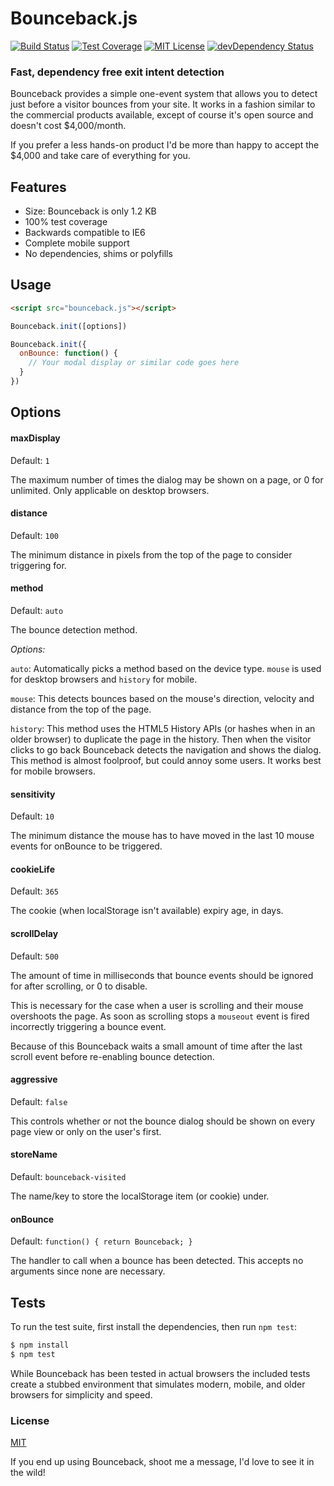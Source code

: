 # Bounceback.js

[![Build Status][travis-image]][travis-url] [![Test Coverage][coveralls-image]][coveralls-url] [![MIT License][license-image]][license-url] [![devDependency Status][devdep-image]][devdep-url]

### Fast, dependency free exit intent detection

Bounceback provides a simple one-event system that allows you to detect just before a visitor bounces from your site.  It works in a fashion similar to the commercial products available, except of course it's open source and doesn't cost $4,000/month.

If you prefer a less hands-on product I'd be more than happy to accept the $4,000 and take care of everything for you.


## Features

 - Size: Bounceback is only 1.2 KB
 - 100% test coverage
 - Backwards compatible to IE6
 - Complete mobile support
 - No dependencies, shims or polyfills


## Usage

```html
<script src="bounceback.js"></script>
```

```js
Bounceback.init([options])

Bounceback.init({
  onBounce: function() {
    // Your modal display or similar code goes here
  }
})
```


## Options

#### maxDisplay

Default: `1`

The maximum number of times the dialog may be shown on a page, or 0 for unlimited.  Only applicable on desktop browsers.

#### distance

Default: `100`

The minimum distance in pixels from the top of the page to consider triggering for.

#### method

Default: `auto`

The bounce detection method.

*Options:*

   `auto`: Automatically picks a method based on the device type.  `mouse` is used for desktop browsers and `history` for mobile.

   `mouse`: This detects bounces based on the mouse's direction, velocity and distance from the top of the page.

   `history`: This method uses the HTML5 History APIs (or hashes when in an older browser) to duplicate the page in the history.  Then when the visitor clicks to go back Bounceback detects the navigation and shows the dialog.  This method is almost foolproof, but could annoy some users.  It works best for mobile browsers.

#### sensitivity

Default: `10`

The minimum distance the mouse has to have moved in the last 10 mouse events for onBounce to be triggered.

#### cookieLife

Default: `365`

The cookie (when localStorage isn't available) expiry age, in days.

#### scrollDelay

Default: `500`

The amount of time in milliseconds that bounce events should be ignored for after scrolling, or 0 to disable.

This is necessary for the case when a user is scrolling and their mouse overshoots the page.  As soon as scrolling stops a `mouseout` event is fired incorrectly triggering a bounce event.

Because of this Bounceback waits a small amount of time after the last scroll event before re-enabling bounce detection.

#### aggressive

Default: `false`

This controls whether or not the bounce dialog should be shown on every page view or only on the user's first.

#### storeName

Default: `bounceback-visited`

The name/key to store the localStorage item (or cookie) under.

#### onBounce

Default: `function() { return Bounceback; }`

The handler to call when a bounce has been detected.  This accepts no arguments since none are necessary.


## Tests

  To run the test suite, first install the dependencies, then run `npm test`:

```bash
$ npm install
$ npm test
```

  While Bounceback has been tested in actual browsers the included tests create a stubbed environment that simulates modern, mobile, and older browsers for simplicity and speed.


### License

  [MIT](LICENSE)

  If you end up using Bounceback, shoot me a message, I'd love to see it in the wild!

[travis-url]: https://travis-ci.org/AMKohn/bounceback
[travis-image]: https://img.shields.io/travis/AMKohn/bounceback.svg?style=flat
[devdep-url]: https://david-dm.org/AMKohn/bounceback#info=devDependencies
[devdep-image]: https://david-dm.org/AMKohn/bounceback/dev-status.svg?style=flat
[coveralls-url]: https://coveralls.io/r/AMKohn/bounceback?branch=master
[coveralls-image]: https://img.shields.io/coveralls/AMKohn/bounceback.svg?style=flat
[license-image]: http://img.shields.io/badge/license-MIT-blue.svg?style=flat
[license-url]: LICENSE